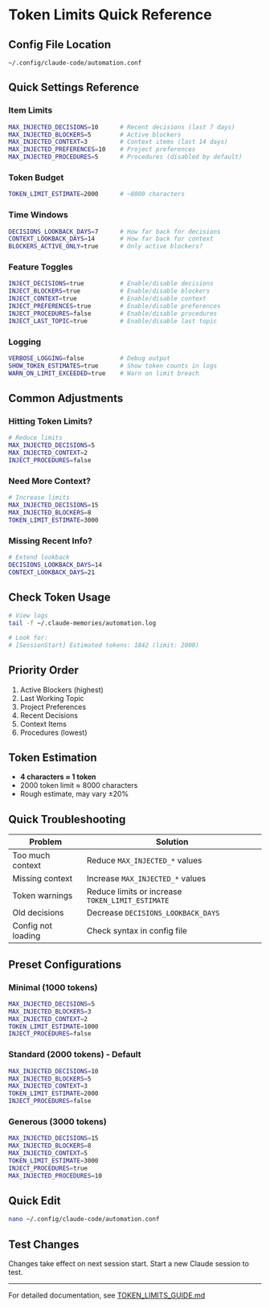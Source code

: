 # Token Limits Quick Reference

## Config File Location
```
~/.config/claude-code/automation.conf
```

## Quick Settings Reference

### Item Limits
```bash
MAX_INJECTED_DECISIONS=10      # Recent decisions (last 7 days)
MAX_INJECTED_BLOCKERS=5        # Active blockers
MAX_INJECTED_CONTEXT=3         # Context items (last 14 days)
MAX_INJECTED_PREFERENCES=10    # Project preferences
MAX_INJECTED_PROCEDURES=5      # Procedures (disabled by default)
```

### Token Budget
```bash
TOKEN_LIMIT_ESTIMATE=2000      # ~8000 characters
```

### Time Windows
```bash
DECISIONS_LOOKBACK_DAYS=7      # How far back for decisions
CONTEXT_LOOKBACK_DAYS=14       # How far back for context
BLOCKERS_ACTIVE_ONLY=true      # Only active blockers?
```

### Feature Toggles
```bash
INJECT_DECISIONS=true          # Enable/disable decisions
INJECT_BLOCKERS=true           # Enable/disable blockers
INJECT_CONTEXT=true            # Enable/disable context
INJECT_PREFERENCES=true        # Enable/disable preferences
INJECT_PROCEDURES=false        # Enable/disable procedures
INJECT_LAST_TOPIC=true         # Enable/disable last topic
```

### Logging
```bash
VERBOSE_LOGGING=false          # Debug output
SHOW_TOKEN_ESTIMATES=true      # Show token counts in logs
WARN_ON_LIMIT_EXCEEDED=true    # Warn on limit breach
```

## Common Adjustments

### Hitting Token Limits?
```bash
# Reduce limits
MAX_INJECTED_DECISIONS=5
MAX_INJECTED_CONTEXT=2
INJECT_PROCEDURES=false
```

### Need More Context?
```bash
# Increase limits
MAX_INJECTED_DECISIONS=15
MAX_INJECTED_BLOCKERS=8
TOKEN_LIMIT_ESTIMATE=3000
```

### Missing Recent Info?
```bash
# Extend lookback
DECISIONS_LOOKBACK_DAYS=14
CONTEXT_LOOKBACK_DAYS=21
```

## Check Token Usage
```bash
# View logs
tail -f ~/.claude-memories/automation.log

# Look for:
# [SessionStart] Estimated tokens: 1842 (limit: 2000)
```

## Priority Order
1. Active Blockers (highest)
2. Last Working Topic
3. Project Preferences
4. Recent Decisions
5. Context Items
6. Procedures (lowest)

## Token Estimation
- **4 characters ≈ 1 token**
- 2000 token limit ≈ 8000 characters
- Rough estimate, may vary ±20%

## Quick Troubleshooting

| Problem | Solution |
|---------|----------|
| Too much context | Reduce `MAX_INJECTED_*` values |
| Missing context | Increase `MAX_INJECTED_*` values |
| Token warnings | Reduce limits or increase `TOKEN_LIMIT_ESTIMATE` |
| Old decisions | Decrease `DECISIONS_LOOKBACK_DAYS` |
| Config not loading | Check syntax in config file |

## Preset Configurations

### Minimal (1000 tokens)
```bash
MAX_INJECTED_DECISIONS=5
MAX_INJECTED_BLOCKERS=3
MAX_INJECTED_CONTEXT=2
TOKEN_LIMIT_ESTIMATE=1000
INJECT_PROCEDURES=false
```

### Standard (2000 tokens) - Default
```bash
MAX_INJECTED_DECISIONS=10
MAX_INJECTED_BLOCKERS=5
MAX_INJECTED_CONTEXT=3
TOKEN_LIMIT_ESTIMATE=2000
INJECT_PROCEDURES=false
```

### Generous (3000 tokens)
```bash
MAX_INJECTED_DECISIONS=15
MAX_INJECTED_BLOCKERS=8
MAX_INJECTED_CONTEXT=5
TOKEN_LIMIT_ESTIMATE=3000
INJECT_PROCEDURES=true
MAX_INJECTED_PROCEDURES=10
```

## Quick Edit
```bash
nano ~/.config/claude-code/automation.conf
```

## Test Changes
Changes take effect on next session start. Start a new Claude session to test.

---

For detailed documentation, see [TOKEN_LIMITS_GUIDE.md](TOKEN_LIMITS_GUIDE.md)
